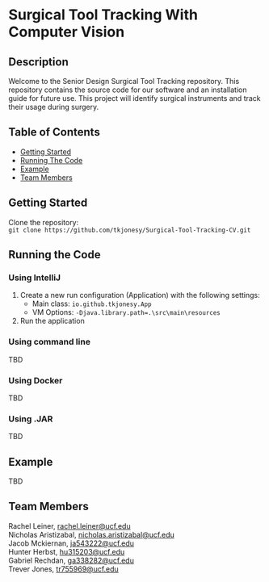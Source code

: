 # Surgical Tool Tracking With Computer Vision

## Description
Welcome to the Senior Design Surgical Tool Tracking repository. This repository contains the source code for our software and an installation guide for future use. This project will identify surgical instruments and track their usage during surgery.

## Table of Contents

- [Getting Started](#getting-started)
- [Running The Code](#running-the-code)
- [Example](#example)
- [Team Members](#team-members)

## Getting Started
Clone the repository:<br>
`git clone https://github.com/tkjonesy/Surgical-Tool-Tracking-CV.git`

## Running the Code
### Using IntelliJ
1. Create a new run configuration (Application) with the following settings:
   - Main class: `io.github.tkjonesy.App`
   - VM Options: `-Djava.library.path=.\src\main\resources`
2. Run the application
### Using command line
TBD

### Using Docker
TBD

### Using .JAR
TBD

## Example
TBD

## Team Members
Rachel Leiner, rachel.leiner@ucf.edu<br>
Nicholas Aristizabal, nicholas.aristizabal@ucf.edu<br>
Jacob Mckiernan, ja543222@ucf.edu<br>
Hunter Herbst, hu315203@ucf.edu<br>
Gabriel Rechdan, ga338282@ucf.edu<br>
Trever Jones, tr755969@ucf.edu<br>